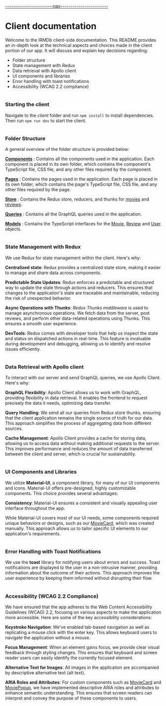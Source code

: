[------------------------nav------------------------](../navigation.md)

# Client documentation

Welcome to the IRMDb client-side documentation. This README provides an in-depth look at the technical aspects and choices made in the client portion of our app. It will discuss and explain key decisions regarding:

- Folder structure
- State management with Redux
- Data retrieval with Apollo client
- UI components and libraries
- Error handling with toast notifications
- Accessibility (WCAG 2.2 compliance)

#

### Starting the client

Navigate to the _client_ folder and run `npm install` to install dependencies. Then run `npm run dev` to start the client.

#

### Folder Structure

A general overview of the folder structure is provided below:

[**Components**](./src/components/)
: Contains all the components used in the application. Each component is placed in its own folder, which contains the component's TypeScript file, CSS file, and any other files required by the component.

[**Pages**](./src/pages/)
: Contains the pages used in the application. Each page is placed in its own folder, which contains the page's TypeScript file, CSS file, and any other files required by the page.

[**Store**](./src/store/)
: Contains the Redux store, reducers, and thunks for [movies](./src/store/features/movies/) and [reviews](./src/store/features/reviews/).

[**Queries**](./src/queries/)
: Contains all the GraphQL queries used in the application.

[**Models**](./src/models/)
: Contains the TypeScript interfaces for the [Movie](./src/models/movie.ts), [Review](./src/models/review.ts) and [User](./src/models/user.ts) objects.

#

### State Management with Redux

We use Redux for state management within the client. Here's why:

**Centralized state**: Redux provides a centralized state store, making it easier to manage and share data across components.

**Predictable State Updates**: Redux enforces a predictable and structured way to update the state through actions and reducers. This ensures that changes to the application's state are traceable and maintainable, reducing the risk of unexpected behavior.

**Async Operations with Thunks**: _Redux Thunks middleware_ is used to manage asynchronous operations. We fetch data from the server, post reviews, and perform other data-related operations using Thunks. This ensures a smooth user experience.

**DevTools**: Redux comes with developer tools that help us inspect the state and status on dispatched actions in real-time. This feature is invaluable during development and debugging, allowing us to identify and resolve issues efficiently.

#

### Data Retrieval with Apollo client

To interact with our server and send GraphQL queries, we use Apollo Client. Here's why:

**GraphQL Flexibility**: Apollo Client allows us to work with GraphQL, providing flexibility in data retrieval. It enables the frontend to request precisely the data it needs, optimizing data transfer.

**Query Handling**: We send all our queries from Redux store thunks, ensuring that the client application remains the single source of truth for our data. This approach simplifies the process of aggregating data from different sources.

**Cache Management**: Apollo Client provides a cache for storing data, allowing us to access data without making additional requests to the server. This improves performance and reduces the amount of data transferred between the client and server, which is crucial for sustainability.

#

### UI Components and Libraries

We utilize **Material-UI**, a component library, for many of our UI components and icons. Material-UI offers pre-designed, highly customizable components. This choice provides several advantages:

**Consistency**: Material-UI ensures a consistent and visually appealing user interface throughout the app.

While Material-UI covers most of our UI needs, some components required unique behaviors or designs, such as our [MovieCard](./src/components/movieCard/MovieCard.tsx), which was created manually. This approach allows us to tailor specific UI elements to our application's requirements.

#

### Error Handling with Toast Notifications

We use the **toast** library for notifying users about errors and success. Toast notifications are displayed to the user in a non-intrusive manner, providing information about the outcome of their actions. This approach improves the user experience by keeping them informed without disrupting their flow.

#

### Accessibility (WCAG 2.2 Compliance)

We have ensured that the app adheres to the Web Content Accessibility Guidelines (WCAG) 2.2, focusing on various aspects to make the application more accessible. Here are some of the key accessibility considerations:

**Keystroke Navigation**: We've enabled tab-based navigation as well as replicating a mouse click with the enter key. This allows keyboard users to navigate the application without a mouse.

**Focus Management**: When an element gains focus, we provide clear visual feedback through styling changes. This ensures that keyboard and screen reader users can easily identify the currently focused element.

**Alternative Text for Images**: All images in the application are accompanied by descriptive alternative text (alt text).

**ARIA Roles and Attributes**: For custom components such as [MovieCard](./src/components/movieCard/MovieCard.tsx) and [MoviePopup](./src/components/moviePopup/MoviePopup.tsx), we have implemented descriptive ARIA roles and attributes to enhance semantic understanding. This ensures that screen readers can interpret and convey the purpose of these components to users.

